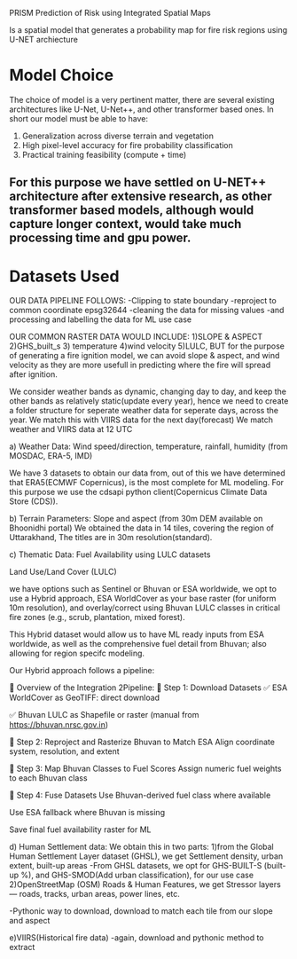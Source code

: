 PRISM
Prediction of Risk using Integrated Spatial Maps

Is a spatial model that generates a probability map for fire risk regions using U-NET archiecture


# Model Choice
The choice of model is a very pertinent matter, there are several existing architectures like U-Net, U-Net++, and other transformer based ones. In short our model must be able to have:
1) Generalization across diverse terrain and vegetation
2) High pixel-level accuracy for fire probability classification
3) Practical training feasibility (compute + time)

For this purpose we have settled on U-NET++ architecture after extensive research, as other transformer based models, although would capture longer context, would take much processing time and gpu power.
 ------------------

 # Datasets Used
OUR DATA PIPELINE FOLLOWS:
-Clipping to state boundary
-reproject to common coordinate epsg32644
-cleaning the data for missing values
-and processing and labelling the data for ML use case

OUR COMMON RASTER DATA WOULD INCLUDE: 1)SLOPE & ASPECT 2)GHS_built_s 3) temperature 4)wind velocity 5)LULC, BUT for the purpose of generating a fire ignition model, we can avoid slope & aspect, and wind velocity as they are more usefull in predicting where the fire will spread after ignition.

We consider weather bands as dynamic, changing day to day, and keep the other bands as relatively static(update every year), hence we need to create a folder structure for seperate weather data for seperate days, across the year. We match this with VIIRS data for the next day(forecast)
We match weather and VIIRS data at 12 UTC

a) Weather Data: Wind speed/direction, temperature, rainfall, humidity (from MOSDAC, ERA-5, IMD)

We have 3 datasets to obtain our data from, out of this we have determined that ERA5(ECMWF Copernicus), is the most complete for ML modeling. For this purpose we use the cdsapi python client(Copernicus Climate Data Store (CDS)).

b) Terrain Parameters: Slope and aspect (from 30m DEM available on Bhoonidhi portal)
We obtained the data in 14 tiles, covering the region of Uttarakhand, The titles are in 30m resolution(standard).

c) Thematic Data: Fuel Availability using LULC datasets

Land Use/Land Cover (LULC)

we have options such as Sentinel or Bhuvan or ESA worldwide, we opt to use a Hybrid approach, ESA WorldCover as your base raster (for uniform 10m resolution), and overlay/correct using Bhuvan LULC classes in critical fire zones (e.g., scrub, plantation, mixed forest).

This Hybrid dataset would allow us to have ML ready inputs from ESA worldwide, as well as the comprehensive fuel detail from Bhuvan; also allowing for region specifc modeling.
 
Our Hybrid approach follows a pipeline:

🧠 Overview of the Integration 2Pipeline:
🔹 Step 1: Download Datasets
✅ ESA WorldCover as GeoTIFF: direct download

✅ Bhuvan LULC as Shapefile or raster (manual from https://bhuvan.nrsc.gov.in)

🔹 Step 2: Reproject and Rasterize Bhuvan to Match ESA
Align coordinate system, resolution, and extent

🔹 Step 3: Map Bhuvan Classes to Fuel Scores
Assign numeric fuel weights to each Bhuvan class

🔹 Step 4: Fuse Datasets
Use Bhuvan-derived fuel class where available

Use ESA fallback where Bhuvan is missing

Save final fuel availability raster for ML

d) Human Settlement data:
We obtain this in two parts:
1)from the Global Human Settlement Layer dataset (GHSL), we get Settlement density, urban extent, built-up areas
-From GHSL datasets, we opt for GHS-BUILT-S (built-up %), and GHS-SMOD(Add urban classification), for our use case
2)OpenStreetMap (OSM) Roads & Human Features, we get Stressor layers — roads, tracks, urban areas, power lines, etc.


-Pythonic way to download, download to match each tile from our slope and aspect


e)VIIRS(Historical fire data)
-again, download and pythonic method to extract